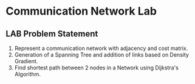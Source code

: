 # Communication Network Lab
## LAB Problem Statement
1. Represent a communication network with adjacency and cost matrix.
2.  Generation of a Spanning Tree and addition of links based on Density Gradient.
3. Find shortest path between 2 nodes in a Network using Dijkstra's Algorithm.
